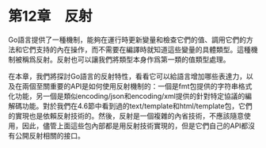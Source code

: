 # 第12章　反射

Go語言提供了一種機制，能夠在運行時更新變量和檢查它們的值、調用它們的方法和它們支持的內在操作，而不需要在編譯時就知道這些變量的具體類型。這種機制被稱爲反射。反射也可以讓我們將類型本身作爲第一類的值類型處理。

在本章，我們將探討Go語言的反射特性，看看它可以給語言增加哪些表達力，以及在兩個至關重要的API是如何使用反射機制的：一個是fmt包提供的字符串格式化功能，另一個是類似encoding/json和encoding/xml提供的針對特定協議的編解碼功能。對於我們在4.6節中看到過的text/template和html/template包，它們的實現也是依賴反射技術的。然後，反射是一個複雜的內省技術，不應該隨意使用，因此，儘管上面這些包內部都是用反射技術實現的，但是它們自己的API都沒有公開反射相關的接口。
